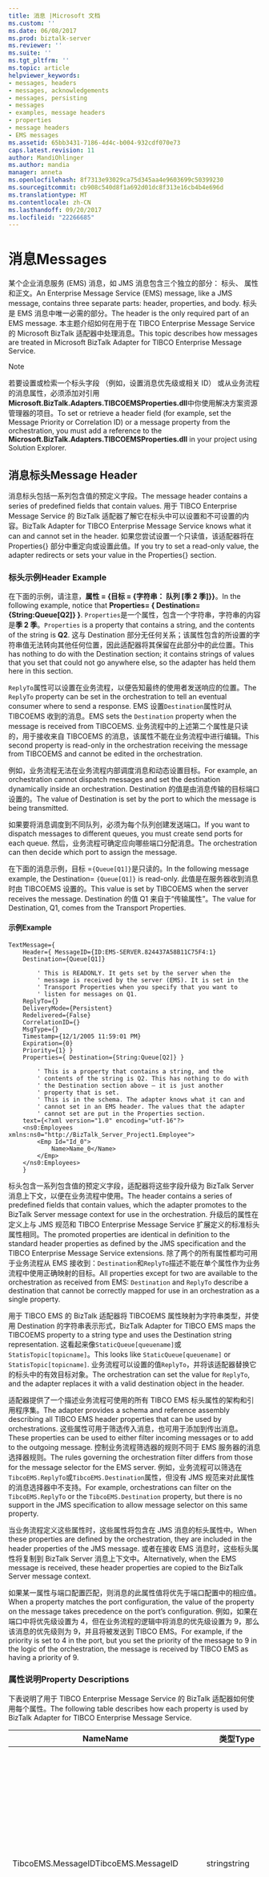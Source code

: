 ```yaml
---
title: 消息 |Microsoft 文档
ms.custom: ''
ms.date: 06/08/2017
ms.prod: biztalk-server
ms.reviewer: ''
ms.suite: ''
ms.tgt_pltfrm: ''
ms.topic: article
helpviewer_keywords:
- messages, headers
- messages, acknowledgements
- messages, persisting
- messages
- examples, message headers
- properties
- message headers
- EMS messages
ms.assetid: 65bb3431-7186-4d4c-b004-932cdf070e73
caps.latest.revision: 11
author: MandiOhlinger
ms.author: mandia
manager: anneta
ms.openlocfilehash: 8f7313e93029ca75d345aa4e9603699c50399230
ms.sourcegitcommit: cb908c540d8f1a692d01dc8f313e16cb4b4e696d
ms.translationtype: MT
ms.contentlocale: zh-CN
ms.lasthandoff: 09/20/2017
ms.locfileid: "22266685"
---
```

# <a name="messages"></a><span data-ttu-id="51c10-102">消息</span><span class="sxs-lookup"><span data-stu-id="51c10-102">Messages</span></span>
<span data-ttu-id="51c10-103">某个企业消息服务 (EMS) 消息，如 JMS 消息包含三个独立的部分： 标头、 属性和正文。</span><span class="sxs-lookup"><span data-stu-id="51c10-103">An Enterprise Message Service (EMS) message, like a JMS message, contains three separate parts: header, properties, and body.</span></span> <span data-ttu-id="51c10-104">标头是 EMS 消息中唯一必需的部分。</span><span class="sxs-lookup"><span data-stu-id="51c10-104">The header is the only required part of an EMS message.</span></span> <span data-ttu-id="51c10-105">本主题介绍如何在用于在 TIBCO Enterprise Message Service 的 Microsoft BizTalk 适配器中处理消息。</span><span class="sxs-lookup"><span data-stu-id="51c10-105">This topic describes how messages are treated in Microsoft BizTalk Adapter for TIBCO Enterprise Message Service.</span></span>  
  
> [!NOTE]
>  <span data-ttu-id="51c10-106">若要设置或检索一个标头字段 （例如，设置消息优先级或相关 ID） 或从业务流程的消息属性，必须添加对引用**Microsoft.BizTalk.Adapters.TIBCOEMSProperties.dll**中你使用解决方案资源管理器的项目。</span><span class="sxs-lookup"><span data-stu-id="51c10-106">To set or retrieve a header field (for example, set the Message Priority or Correlation ID) or a message property from the orchestration, you must add a reference to the **Microsoft.BizTalk.Adapters.TIBCOEMSProperties.dll** in your project using Solution Explorer.</span></span>  
  
## <a name="message-header"></a><span data-ttu-id="51c10-107">消息标头</span><span class="sxs-lookup"><span data-stu-id="51c10-107">Message Header</span></span>  
 <span data-ttu-id="51c10-108">消息标头包括一系列包含值的预定义字段。</span><span class="sxs-lookup"><span data-stu-id="51c10-108">The message header contains a series of predefined fields that contain values.</span></span> <span data-ttu-id="51c10-109">用于 TIBCO Enterprise Message Service 的 BizTalk 适配器了解它在标头中可以设置和不可设置的内容。</span><span class="sxs-lookup"><span data-stu-id="51c10-109">BizTalk Adapter for TIBCO Enterprise Message Service knows what it can and cannot set in the header.</span></span> <span data-ttu-id="51c10-110">如果您尝试设置一个只读值，该适配器将在 Properties{} 部分中重定向或设置此值。</span><span class="sxs-lookup"><span data-stu-id="51c10-110">If you try to set a read-only value, the adapter redirects or sets your value in the Properties{} section.</span></span>  
  
### <a name="header-example"></a><span data-ttu-id="51c10-111">标头示例</span><span class="sxs-lookup"><span data-stu-id="51c10-111">Header Example</span></span>  
 <span data-ttu-id="51c10-112">在下面的示例，请注意，**属性 = {目标 = {字符串： 队列 [季 2 季]}}**。</span><span class="sxs-lookup"><span data-stu-id="51c10-112">In the following example, notice that **Properties= { Destination={String:Queue[Q2]} }**.</span></span> <span data-ttu-id="51c10-113">`Properties`是一个属性，包含一个字符串，字符串的内容是**季 2 季**。</span><span class="sxs-lookup"><span data-stu-id="51c10-113">`Properties` is a property that contains a string, and the contents of the string is **Q2**.</span></span> <span data-ttu-id="51c10-114">这与 Destination 部分无任何关系；该属性包含的所设置的字符串值无法转向其他任何位置，因此适配器将其保留在此部分中的此位置。</span><span class="sxs-lookup"><span data-stu-id="51c10-114">This has nothing to do with the Destination section; it contains strings of values that you set that could not go anywhere else, so the adapter has held them here in this section.</span></span>  
  
 <span data-ttu-id="51c10-115">`ReplyTo`属性可以设置在业务流程，以便告知最终的使用者发送响应的位置。</span><span class="sxs-lookup"><span data-stu-id="51c10-115">The `ReplyTo` property can be set in the orchestration to tell an eventual consumer where to send a response.</span></span> <span data-ttu-id="51c10-116">EMS 设置`Destination`属性时从 TIBCOEMS 收到的消息。</span><span class="sxs-lookup"><span data-stu-id="51c10-116">EMS sets the `Destination` property when the message is received from TIBCOEMS.</span></span> <span data-ttu-id="51c10-117">业务流程中的上述第二个属性是只读的，用于接收来自 TIBCOEMS 的消息，该属性不能在业务流程中进行编辑。</span><span class="sxs-lookup"><span data-stu-id="51c10-117">This second property is read-only in the orchestration receiving the message from TIBCOEMS and cannot be edited in the orchestration.</span></span>  
  
 <span data-ttu-id="51c10-118">例如，业务流程无法在业务流程内部调度消息和动态设置目标。</span><span class="sxs-lookup"><span data-stu-id="51c10-118">For example, an orchestration cannot dispatch messages and set the destination dynamically inside an orchestration.</span></span> <span data-ttu-id="51c10-119">Destination 的值是由消息传输的目标端口设置的。</span><span class="sxs-lookup"><span data-stu-id="51c10-119">The value of Destination is set by the port to which the message is being transmitted.</span></span>  
  
 <span data-ttu-id="51c10-120">如果要将消息调度到不同队列，必须为每个队列创建发送端口。</span><span class="sxs-lookup"><span data-stu-id="51c10-120">If you want to dispatch messages to different queues, you must create send ports for each queue.</span></span> <span data-ttu-id="51c10-121">然后，业务流程可确定应向哪些端口分配消息。</span><span class="sxs-lookup"><span data-stu-id="51c10-121">The orchestration can then decide which port to assign the message.</span></span>  
  
 <span data-ttu-id="51c10-122">在下面的消息示例，目标 =`{Queue[Q1]}`是只读的。</span><span class="sxs-lookup"><span data-stu-id="51c10-122">In the following message example, the Destination= `{Queue[Q1]}` is read-only.</span></span> <span data-ttu-id="51c10-123">此值是在服务器收到消息时由 TIBCOEMS 设置的。</span><span class="sxs-lookup"><span data-stu-id="51c10-123">This value is set by TIBCOEMS when the server receives the message.</span></span> <span data-ttu-id="51c10-124">Destination 的值 Q1 来自于“传输属性”。</span><span class="sxs-lookup"><span data-stu-id="51c10-124">The value for Destination, Q1, comes from the Transport Properties.</span></span>  
  
#### <a name="example"></a><span data-ttu-id="51c10-125">示例</span><span class="sxs-lookup"><span data-stu-id="51c10-125">Example</span></span>  
  
```  
TextMessage={   
    Header={ MessageID={ID:EMS-SERVER.824437A58B11C75F4:1}   
    Destination={Queue[Q1]}   
  
        ' This is READONLY. It gets set by the server when the  
        ' message is received by the server (EMS). It is set in the  
        ' Transport Properties when you specify that you want to  
        ' listen for messages on Q1.  
    ReplyTo={}   
    DeliveryMode={Persistent}   
    Redelivered={False}   
    CorrelationID={}   
    MsgType={}   
    Timestamp={12/1/2005 11:59:01 PM}   
    Expiration={0}   
    Priority={1} }   
    Properties={ Destination={String:Queue[Q2]} }   
  
        ' This is a property that contains a string, and the   
        ' contents of the string is Q2. This has nothing to do with  
        ' the Destination section above – it is just another   
        ' property that is set.   
        ' This is in the schema. The adapter knows what it can and   
        ' cannot set in an EMS header. The values that the adapter   
        ' cannot set are put in the Properties section.   
    text={<?xml version="1.0" encoding="utf-16"?>  
    <ns0:Employees xmlns:ns0="http://BizTalk_Server_Project1.Employee">  
        <Emp Id="Id_0">  
            Name>Name_0</Name>  
        </Emp>  
    </ns0:Employees>  
    }  
```  
  
 <span data-ttu-id="51c10-126">标头包含一系列包含值的预定义字段，适配器将这些字段升级为 BizTalk Server 消息上下文，以便在业务流程中使用。</span><span class="sxs-lookup"><span data-stu-id="51c10-126">The header contains a series of predefined fields that contain values, which the adapter promotes to the BizTalk Server message context for use in the orchestration.</span></span> <span data-ttu-id="51c10-127">升级后的属性在定义上与 JMS 规范和 TIBCO Enterprise Message Service 扩展定义的标准标头属性相同。</span><span class="sxs-lookup"><span data-stu-id="51c10-127">The promoted properties are identical in definition to the standard header properties as defined by the JMS specification and the TIBCO Enterprise Message Service extensions.</span></span> <span data-ttu-id="51c10-128">除了两个的所有属性都均可用于业务流程从 EMS 接收到：`Destination`和`ReplyTo`描述不能在单个属性作为业务流程中使用正确映射的目标。</span><span class="sxs-lookup"><span data-stu-id="51c10-128">All properties except for two are available to the orchestration as received from EMS: `Destination` and `ReplyTo` describe a destination that cannot be correctly mapped for use in an orchestration as a single property.</span></span>  
  
 <span data-ttu-id="51c10-129">用于 TIBCO EMS 的 BizTalk 适配器将 TIBCOEMS 属性映射为字符串类型，并使用 Destination 的字符串表示形式，</span><span class="sxs-lookup"><span data-stu-id="51c10-129">BizTalk Adapter for TIBCO EMS maps the TIBCOEMS property to a string type and uses the Destination string representation.</span></span> <span data-ttu-id="51c10-130">这看起来像`StaticQueue[queuename]`或`StatisTopic[topicname]`。</span><span class="sxs-lookup"><span data-stu-id="51c10-130">This looks like `StaticQueue[queuename]` or `StatisTopic[topicname]`.</span></span> <span data-ttu-id="51c10-131">业务流程可以设置的值`ReplyTo`，并将该适配器替换它的标头中的有效目标对象。</span><span class="sxs-lookup"><span data-stu-id="51c10-131">The orchestration can set the value for `ReplyTo`, and the adapter replaces it with a valid destination object in the header.</span></span>  
  
 <span data-ttu-id="51c10-132">适配器提供了一个描述业务流程可使用的所有 TIBCO EMS 标头属性的架构和引用程序集。</span><span class="sxs-lookup"><span data-stu-id="51c10-132">The adapter provides a schema and reference assembly describing all TIBCO EMS header properties that can be used by orchestrations.</span></span> <span data-ttu-id="51c10-133">这些属性可用于筛选传入消息，也可用于添加到传出消息。</span><span class="sxs-lookup"><span data-stu-id="51c10-133">These properties can be used to either filter incoming messages or to add to the outgoing message.</span></span> <span data-ttu-id="51c10-134">控制业务流程筛选器的规则不同于 EMS 服务器的消息选择器规则。</span><span class="sxs-lookup"><span data-stu-id="51c10-134">The rules governing the orchestration filter differs from those for the message selector for the EMS server.</span></span> <span data-ttu-id="51c10-135">例如，业务流程可以筛选在`TibcoEMS.ReplyTo`或`TibcoEMS.Destination`属性，但没有 JMS 规范来对此属性的消息选择器中不支持。</span><span class="sxs-lookup"><span data-stu-id="51c10-135">For example, orchestrations can filter on the `TibcoEMS.ReplyTo` or the `TibcoEMS.Destination` property, but there is no support in the JMS specification to allow message selector on this same property.</span></span>  
  
 <span data-ttu-id="51c10-136">当业务流程定义这些属性时，这些属性将包含在 JMS 消息的标头属性中。</span><span class="sxs-lookup"><span data-stu-id="51c10-136">When these properties are defined by the orchestration, they are included in the header properties of the JMS message.</span></span> <span data-ttu-id="51c10-137">或者在接收 EMS 消息时，这些标头属性将复制到 BizTalk Server 消息上下文中。</span><span class="sxs-lookup"><span data-stu-id="51c10-137">Alternatively, when the EMS message is received, these header properties are copied to the BizTalk Server message context.</span></span>  
  
 <span data-ttu-id="51c10-138">如果某一属性与端口配置匹配，则消息的此属性值将优先于端口配置中的相应值。</span><span class="sxs-lookup"><span data-stu-id="51c10-138">When a property matches the port configuration, the value of the property on the message takes precedence on the port’s configuration.</span></span> <span data-ttu-id="51c10-139">例如，如果在端口中将优先级设置为 4，但在业务流程的逻辑中将消息的优先级设置为 9，那么该消息的优先级则为 9，并且将被发送到 TIBCO EMS。</span><span class="sxs-lookup"><span data-stu-id="51c10-139">For example, if the priority is set to 4 in the port, but you set the priority of the message to 9 in the logic of the orchestration, the message is received by TIBCO EMS as having a priority of 9.</span></span>  
  
### <a name="property-descriptions"></a><span data-ttu-id="51c10-140">属性说明</span><span class="sxs-lookup"><span data-stu-id="51c10-140">Property Descriptions</span></span>  
 <span data-ttu-id="51c10-141">下表说明了用于 TIBCO Enterprise Message Service 的 BizTalk 适配器如何使用每个属性。</span><span class="sxs-lookup"><span data-stu-id="51c10-141">The following table describes how each property is used by BizTalk Adapter for TIBCO Enterprise Message Service.</span></span>  
  
|<span data-ttu-id="51c10-142">Name</span><span class="sxs-lookup"><span data-stu-id="51c10-142">Name</span></span>|<span data-ttu-id="51c10-143">类型</span><span class="sxs-lookup"><span data-stu-id="51c10-143">Type</span></span>|<span data-ttu-id="51c10-144">Description</span><span class="sxs-lookup"><span data-stu-id="51c10-144">Description</span></span>|  
|----------|----------|-----------------|  
|<span data-ttu-id="51c10-145">TibcoEMS.MessageID</span><span class="sxs-lookup"><span data-stu-id="51c10-145">TibcoEMS.MessageID</span></span>|<span data-ttu-id="51c10-146">string</span><span class="sxs-lookup"><span data-stu-id="51c10-146">string</span></span>|<span data-ttu-id="51c10-147">发送调用向每个消息分配一个唯一 ID，并将其记录在标头中。</span><span class="sxs-lookup"><span data-stu-id="51c10-147">Sending calls assign a unique ID to each message and record it in the header.</span></span><br /><br /> <span data-ttu-id="51c10-148">所有消息 ID 的值均以包含三个字符的前缀 ID 开头（鉴于此原因而保留此前缀 ID）。</span><span class="sxs-lookup"><span data-stu-id="51c10-148">All message ID values start with the three-character prefix ID (which is reserved for this purpose).</span></span><br /><br /> <span data-ttu-id="51c10-149">只读。</span><span class="sxs-lookup"><span data-stu-id="51c10-149">Read-only.</span></span> <span data-ttu-id="51c10-150">更改此值不会对消息产生影响。</span><span class="sxs-lookup"><span data-stu-id="51c10-150">Changing the value does not affect the message.</span></span>|  
|<span data-ttu-id="51c10-151">TibcoEMS.Timestamp</span><span class="sxs-lookup"><span data-stu-id="51c10-151">TibcoEMS.Timestamp</span></span>|<span data-ttu-id="51c10-152">long</span><span class="sxs-lookup"><span data-stu-id="51c10-152">long</span></span>|<span data-ttu-id="51c10-153">发送调用在标头中记录 UTC 时间戳。</span><span class="sxs-lookup"><span data-stu-id="51c10-153">Sending calls record a UTC timestamp in the header.</span></span> <span data-ttu-id="51c10-154">该属性指示服务器接受消息的大致时间。</span><span class="sxs-lookup"><span data-stu-id="51c10-154">This indicates the approximate time that the server accepted the message.</span></span><br /><br /> <span data-ttu-id="51c10-155">该值是自 1970 年 1 月 1 日之后的时间（以毫秒为单位）。</span><span class="sxs-lookup"><span data-stu-id="51c10-155">The value is in milliseconds since January 1, 1970</span></span><br /><br /> <span data-ttu-id="51c10-156">只读。</span><span class="sxs-lookup"><span data-stu-id="51c10-156">Read-only.</span></span> <span data-ttu-id="51c10-157">更改此值不会对消息产生影响。</span><span class="sxs-lookup"><span data-stu-id="51c10-157">Changing the value does not affect the message.</span></span>|  
|<span data-ttu-id="51c10-158">TibcoEMS.Redelivered</span><span class="sxs-lookup"><span data-stu-id="51c10-158">TibcoEMS.Redelivered</span></span>|<span data-ttu-id="51c10-159">boolean</span><span class="sxs-lookup"><span data-stu-id="51c10-159">boolean</span></span>|<span data-ttu-id="51c10-160">服务器设置标头以指示某一消息是否与先前已传送的消息重复：</span><span class="sxs-lookup"><span data-stu-id="51c10-160">The server sets the header to indicate whether a message might duplicate a previously delivered message:</span></span><br /><br /> <span data-ttu-id="51c10-161">-false-服务器尚未以前尝试将此消息传递给使用者。</span><span class="sxs-lookup"><span data-stu-id="51c10-161">-   false—The server has not previously tried to deliver this message to the consumer.</span></span><br /><span data-ttu-id="51c10-162">-true-它是可能的但不是保证，服务器以前已尝试将此消息传递给使用者，但使用者未返回及时确认。</span><span class="sxs-lookup"><span data-stu-id="51c10-162">-   true—It is likely, but not guaranteed, that the server has previously tried to deliver this message to the consumer, but the consumer did not return timely acknowledgement.</span></span><br /><br /> <span data-ttu-id="51c10-163">只读。</span><span class="sxs-lookup"><span data-stu-id="51c10-163">Read-only.</span></span> <span data-ttu-id="51c10-164">更改此值不会对消息产生影响。</span><span class="sxs-lookup"><span data-stu-id="51c10-164">Changing the value does not affect the message.</span></span>|  
|<span data-ttu-id="51c10-165">TibcoEMS.Destination</span><span class="sxs-lookup"><span data-stu-id="51c10-165">TibcoEMS.Destination</span></span>|<span data-ttu-id="51c10-166">string</span><span class="sxs-lookup"><span data-stu-id="51c10-166">string</span></span>|<span data-ttu-id="51c10-167">发送调用在此标头中记录消息的目标（队列或主题）。</span><span class="sxs-lookup"><span data-stu-id="51c10-167">Sending calls record the destination (queue or topic) of the message in this header.</span></span> <span data-ttu-id="51c10-168">其格式已从目标形式改为字符串形式。</span><span class="sxs-lookup"><span data-stu-id="51c10-168">The format is adapted from a destination to a string.</span></span> <span data-ttu-id="51c10-169">之前已对此格式进行了介绍。</span><span class="sxs-lookup"><span data-stu-id="51c10-169">The format is previously described.</span></span><br /><br /> <span data-ttu-id="51c10-170">只读。</span><span class="sxs-lookup"><span data-stu-id="51c10-170">Read-only.</span></span> <span data-ttu-id="51c10-171">更改此值不会对消息产生影响。</span><span class="sxs-lookup"><span data-stu-id="51c10-171">Changing the value does not affect the message.</span></span>|  
|<span data-ttu-id="51c10-172">TibcoEMS.DeliveryMode</span><span class="sxs-lookup"><span data-stu-id="51c10-172">TibcoEMS.DeliveryMode</span></span>|<span data-ttu-id="51c10-173">string</span><span class="sxs-lookup"><span data-stu-id="51c10-173">string</span></span>|<span data-ttu-id="51c10-174">有两个可能值： 持久和非持久。</span><span class="sxs-lookup"><span data-stu-id="51c10-174">Has two possible values: PERSISTENT and NON-PERSISTENT.</span></span> <span data-ttu-id="51c10-175">默认值为 PERSISTENT 模式。</span><span class="sxs-lookup"><span data-stu-id="51c10-175">Default value is PERSISTENT mode.</span></span><br /><br /> <span data-ttu-id="51c10-176">适配器在确认将消息发送到 BizTalk Server 之前将一直等待 EMS 服务器的确认。</span><span class="sxs-lookup"><span data-stu-id="51c10-176">The adapter waits for an acknowledgement from the EMS server before acknowledging the message sent to BizTalk Server.</span></span> <span data-ttu-id="51c10-177">此标头属性和端口配置项控制 EMS 向适配器发送此确认的时间，并控制消息传输的可靠性。</span><span class="sxs-lookup"><span data-stu-id="51c10-177">This header property and port configuration item controls the time EMS takes to send this acknowledgement to the adapter and control the reliability of message transmission.</span></span><br /><br /> <span data-ttu-id="51c10-178">使用 PERSISTENT 传送模式—在 EMS 服务器中成功持久化消息之前，EMS 服务器将一直等待。</span><span class="sxs-lookup"><span data-stu-id="51c10-178">Using PERSISTENT delivery mode—the EMS server waits until the message is successfully persisted in the EMS server.</span></span> <span data-ttu-id="51c10-179">此操作可保证消息已到达队列。</span><span class="sxs-lookup"><span data-stu-id="51c10-179">This action guarantees that the message has arrived in the queue.</span></span> <span data-ttu-id="51c10-180">使用 PERSISTENT 模式传送时，请考虑以下各项：</span><span class="sxs-lookup"><span data-stu-id="51c10-180">When you use PERSISTENT mode delivery, consider the following:</span></span><br /><br /> <span data-ttu-id="51c10-181">消息越大，则 BizTalk Server 用来确认该消息是否已发送的时间就越长。</span><span class="sxs-lookup"><span data-stu-id="51c10-181">The larger the messages, the longer it takes for BizTalk Server to consider the message as sent.</span></span><br /><br /> <span data-ttu-id="51c10-182">使用 NON-PERSISTENT 模式—EMS 服务器先返回确认，然后再对消息进行持久化处理。</span><span class="sxs-lookup"><span data-stu-id="51c10-182">Using NON-PERSISTENT mode—the EMS server returns the acknowledgement before persisting the message.</span></span> <span data-ttu-id="51c10-183">如果 EMS 服务器出现故障，则消息可能已丢失，而 BizTalk Server 认为已成功发送该消息。</span><span class="sxs-lookup"><span data-stu-id="51c10-183">If a failure were to occur with the EMS server, the message might be lost when it is considered successfully sent by BizTalk Server.</span></span>|  
|<span data-ttu-id="51c10-184">TibcoEMS.Expiration</span><span class="sxs-lookup"><span data-stu-id="51c10-184">TibcoEMS.Expiration</span></span>|<span data-ttu-id="51c10-185">long</span><span class="sxs-lookup"><span data-stu-id="51c10-185">long</span></span>|<span data-ttu-id="51c10-186">消息在过期之前的生存时间长度。</span><span class="sxs-lookup"><span data-stu-id="51c10-186">Length of time that the message will live before expiration.</span></span> <span data-ttu-id="51c10-187">如果设置为 0，消息则不会过期。</span><span class="sxs-lookup"><span data-stu-id="51c10-187">If set to 0, message does not expire.</span></span><br /><br /> <span data-ttu-id="51c10-188">消息生存时间以毫秒为单位指定。</span><span class="sxs-lookup"><span data-stu-id="51c10-188">The time-to-live is specified in milliseconds.</span></span>|  
|<span data-ttu-id="51c10-189">TibcoEMS.Priority</span><span class="sxs-lookup"><span data-stu-id="51c10-189">TibcoEMS.Priority</span></span>|<span data-ttu-id="51c10-190">int</span><span class="sxs-lookup"><span data-stu-id="51c10-190">int</span></span>|<span data-ttu-id="51c10-191">使用 0 至 9 之间的某个数字级别将消息优先级定义为正常或加急。</span><span class="sxs-lookup"><span data-stu-id="51c10-191">Uses a numeric ranking, between 0 and 9, to define message priority as normal or expedited.</span></span> <span data-ttu-id="51c10-192">数字越大，表示的优先级越高。</span><span class="sxs-lookup"><span data-stu-id="51c10-192">Larger numbers represent higher priority.</span></span>|  
|<span data-ttu-id="51c10-193">TibcoEMS.CorrolationID</span><span class="sxs-lookup"><span data-stu-id="51c10-193">TibcoEMS.CorrolationID</span></span>|<span data-ttu-id="51c10-194">string</span><span class="sxs-lookup"><span data-stu-id="51c10-194">string</span></span>|<span data-ttu-id="51c10-195">可用于链接消息，例如将响应消息链接到请求消息。</span><span class="sxs-lookup"><span data-stu-id="51c10-195">Can be used to link messages, such as linking a response message to a request message.</span></span><br /><br /> <span data-ttu-id="51c10-196">这通常是相同的值`EMS.JMSMessageID`。</span><span class="sxs-lookup"><span data-stu-id="51c10-196">Usually this is the same value as the `EMS.JMSMessageID`.</span></span> <span data-ttu-id="51c10-197">这通常用于连同`EMS.JMSReplyTo`属性。</span><span class="sxs-lookup"><span data-stu-id="51c10-197">This is usually used together with the `EMS.JMSReplyTo` property.</span></span>|  
|<span data-ttu-id="51c10-198">TibcoEMS.ReplyTo</span><span class="sxs-lookup"><span data-stu-id="51c10-198">TibcoEMS.ReplyTo</span></span>|<span data-ttu-id="51c10-199">string</span><span class="sxs-lookup"><span data-stu-id="51c10-199">string</span></span>|<span data-ttu-id="51c10-200">应接收消息答复的目标。</span><span class="sxs-lookup"><span data-stu-id="51c10-200">A destination to which a message reply should be sent.</span></span> <span data-ttu-id="51c10-201">格式等同于`EMS.JMSDestination`和也端口的配置。</span><span class="sxs-lookup"><span data-stu-id="51c10-201">Format is identical to the `EMS.JMSDestination` and also the port's configuration.</span></span>|  
|<span data-ttu-id="51c10-202">TibcoEMS.Type</span><span class="sxs-lookup"><span data-stu-id="51c10-202">TibcoEMS.Type</span></span>|<span data-ttu-id="51c10-203">string</span><span class="sxs-lookup"><span data-stu-id="51c10-203">string</span></span>|<span data-ttu-id="51c10-204">未描述消息类型（文本、字节、字符串…）。</span><span class="sxs-lookup"><span data-stu-id="51c10-204">Does not describe the message type (text, byte, string …).</span></span><br /><br /> <span data-ttu-id="51c10-205">某些 JMS 提供程序使用消息存储库来存储消息类型定义。</span><span class="sxs-lookup"><span data-stu-id="51c10-205">Some JMS providers use a message repository to store message type definitions.</span></span> <span data-ttu-id="51c10-206">客户端程序可在此字段中存储一个值，以便引用存储库中的定义。</span><span class="sxs-lookup"><span data-stu-id="51c10-206">Client programs can store a value in this field to reference a definition in the repository.</span></span> <span data-ttu-id="51c10-207">EMS 支持但不使用此标头。</span><span class="sxs-lookup"><span data-stu-id="51c10-207">EMS supports this header but does not use it.</span></span><br /><br /> <span data-ttu-id="51c10-208">JMS 规范没有定义标准的消息定义存储库，也没有定义消息类型定义的命名策略。</span><span class="sxs-lookup"><span data-stu-id="51c10-208">The JMS specification does not define a standard message definition repository, nor does it define a naming policy for message type definitions.</span></span><br /><br /> <span data-ttu-id="51c10-209">某些提供程序需要每个应用程序消息的消息类型定义。</span><span class="sxs-lookup"><span data-stu-id="51c10-209">Some providers require message type definitions for each application message.</span></span> <span data-ttu-id="51c10-210">为保证与此种提供程序兼容，即使客户端应用程序不使用此标头，客户端程序也可以对此标头进行设置。</span><span class="sxs-lookup"><span data-stu-id="51c10-210">To guarantee compatibility with such providers, client programs can set this header, even if the client application does not use it.</span></span><br /><br /> <span data-ttu-id="51c10-211">为保证可移植性，客户端可使用符号值（而非文本值）设置此标头，并将其配置为与提供程序的存储库匹配。</span><span class="sxs-lookup"><span data-stu-id="51c10-211">To guarantee portability, clients can set this header with symbolic values (instead of literals), and configure them to match the provider's repository.</span></span>|  
  
## <a name="properties"></a><span data-ttu-id="51c10-212">属性</span><span class="sxs-lookup"><span data-stu-id="51c10-212">Properties</span></span>  
 <span data-ttu-id="51c10-213">集成器可定义一组属性，以便升级为 BizTalk Server 消息上下文，然后可将这些属性添加到 JMS 消息的属性部分。</span><span class="sxs-lookup"><span data-stu-id="51c10-213">The integrator can define a set of properties to promote to the BizTalk Server message context, after which the properties are added to the properties part of the JMS message.</span></span> <span data-ttu-id="51c10-214">创建架构时，集成器将负责定义属性的类型。</span><span class="sxs-lookup"><span data-stu-id="51c10-214">The integrator takes care when defining the type of the property while it is creating the schema.</span></span> <span data-ttu-id="51c10-215">如果在消息选择器中使用此属性的值，那么根据此属性的类型，某些操作是有效的。</span><span class="sxs-lookup"><span data-stu-id="51c10-215">If this property value is used in a message selector, certain operations are valid depending on the type of the property.</span></span> <span data-ttu-id="51c10-216">例如，如果消息选择器**myMessageProperty > 5**是使用，该属性必须定义为整数值，并适配器将值放入一个整数值形式的消息。</span><span class="sxs-lookup"><span data-stu-id="51c10-216">For example, if a message selector **myMessageProperty > 5** is used, the property must be defined as an integer value, and the adapter puts the value in the message as an integer value.</span></span> <span data-ttu-id="51c10-217">对于要升级的属性，属性名称必须以 EMSX 开头，</span><span class="sxs-lookup"><span data-stu-id="51c10-217">For the properties to be promoted, the property names must start with EMSX.</span></span> <span data-ttu-id="51c10-218">此外，其名称不能与预定义属性的名称相同。</span><span class="sxs-lookup"><span data-stu-id="51c10-218">They must also not have the same name as the predefined properties.</span></span>  
  
 <span data-ttu-id="51c10-219">用于 TIBCO Enterprise Message Service 的 BizTalk 适配器提供了一个架构和程序集，用于声明此部分中显示的特定 EMS 和 JMS 属性。</span><span class="sxs-lookup"><span data-stu-id="51c10-219">BizTalk Adapter for TIBCO Enterprise Message Service provides a schema and assembly, which declare the EMS- and JMS-specific properties that can appear in this section.</span></span> <span data-ttu-id="51c10-220">可扩充此架构和程序集，以包含任何遗漏项。</span><span class="sxs-lookup"><span data-stu-id="51c10-220">These can be augmented to include any omissions.</span></span> <span data-ttu-id="51c10-221">在消息上下文中引用的所有 EMSX 属性都将放置到 EMS 消息的消息属性部分中。</span><span class="sxs-lookup"><span data-stu-id="51c10-221">All EMSX properties referenced in the message context are put in the message property section of the EMS message.</span></span> <span data-ttu-id="51c10-222">有关详细信息，请参阅 TIBCO EMS 用户指南。</span><span class="sxs-lookup"><span data-stu-id="51c10-222">For more information, see the TIBCO EMS Users Guide.</span></span>  
  
## <a name="body"></a><span data-ttu-id="51c10-223">正文</span><span class="sxs-lookup"><span data-stu-id="51c10-223">Body</span></span>  
 <span data-ttu-id="51c10-224">EMS 支持枚举 JMS 规范中的所有消息： 文本、 字节、 流、 地图中和对象。</span><span class="sxs-lookup"><span data-stu-id="51c10-224">EMS supports all messages enumerated in the JMS specification: text, byte, stream, map, and object.</span></span> <span data-ttu-id="51c10-225">用于 TIBCO EMS 的 BizTalk 适配器仅支持文本消息类型。</span><span class="sxs-lookup"><span data-stu-id="51c10-225">The BizTalk Adapter for TIBCO EMS supports only the text message type.</span></span>  
  
 <span data-ttu-id="51c10-226">JMS 并未要求文本类型的消息应包含 XML 格式的正文。</span><span class="sxs-lookup"><span data-stu-id="51c10-226">JMS does not require that messages of type text contain XML-formatted bodies.</span></span> <span data-ttu-id="51c10-227">适配器不处理消息; 的正文它提供给[!INCLUDE[btsBizTalkServerNoVersion](../includes/btsbiztalkservernoversion-md.md)]接收到。</span><span class="sxs-lookup"><span data-stu-id="51c10-227">The adapter does not process the body of the message; it is provided to [!INCLUDE[btsBizTalkServerNoVersion](../includes/btsbiztalkservernoversion-md.md)] as received.</span></span>  <span data-ttu-id="51c10-228">因此，消息提交到 BizTalk 适配器可能不始终解析为 XML 数据中。</span><span class="sxs-lookup"><span data-stu-id="51c10-228">Therefore, messages submitted to BizTalk by the adapter may not always parse as XML data.</span></span>  
  
## <a name="persistent-messages"></a><span data-ttu-id="51c10-229">持久性消息</span><span class="sxs-lookup"><span data-stu-id="51c10-229">Persistent Messages</span></span>  
 <span data-ttu-id="51c10-230">消息可持久保留在 EMS 服务器中，以保证对订户进行一次性传送；但是，这可能会严重影响适配器的性能。</span><span class="sxs-lookup"><span data-stu-id="51c10-230">Messages can be persisted on the EMS server to guarantee exactly one-time delivery to a subscriber; however, this can have a significant impact on the adapter's performance.</span></span> <span data-ttu-id="51c10-231">发送消息时，EMS 会将此消息存储在本地存储区，然后再向适配器确认已收到此消息。</span><span class="sxs-lookup"><span data-stu-id="51c10-231">When you send messages, EMS stores the message in local storage before acknowledging reception of the message to the adapter.</span></span> <span data-ttu-id="51c10-232">您可以在业务流程中针对每条消息设置此属性，也可以针对端口处理的所有消息设置此属性。</span><span class="sxs-lookup"><span data-stu-id="51c10-232">You can set this property on a per-message basis in the orchestration or for all messages processed by the port.</span></span>  
  
 <span data-ttu-id="51c10-233">从接收方面而言，如果适配器未订阅到主题，则可能丢失消息。</span><span class="sxs-lookup"><span data-stu-id="51c10-233">From the receiving aspect, the adapter can miss messages when it is not subscribed to the topic.</span></span> <span data-ttu-id="51c10-234">对于发布为主题的消息，如果没有任何订阅，EMS 将不会持久保留这些消息。</span><span class="sxs-lookup"><span data-stu-id="51c10-234">Messages posted to topics when there are no subscriptions are not persisted by EMS.</span></span> <span data-ttu-id="51c10-235">适配器需要即使当前没有订阅也仍会接收消息发布的机制；但是，此机制与使用持久性消息一样，会对 EMS 性能产生重大影响，因此此机制并非总是必需的。</span><span class="sxs-lookup"><span data-stu-id="51c10-235">The adapter needs a mechanism to receive message postings even when not currently subscribed; however, like the use of persistent messages, this has a significant impact on the EMS performance, and it is not always required.</span></span>  
  
> [!NOTE]
>  <span data-ttu-id="51c10-236">从 EMS 角度而言，存在一个接收机制，实际上此接收机制并不是所需的，因此并未实现。</span><span class="sxs-lookup"><span data-stu-id="51c10-236">There is a mechanism for receive from the point of view of EMS, but it is not implemented, nor is it really desired.</span></span> <span data-ttu-id="51c10-237">此问题仅与主题相关；并不影响队列。</span><span class="sxs-lookup"><span data-stu-id="51c10-237">This is only an issue with topic; queues are not affected.</span></span> <span data-ttu-id="51c10-238">主题通常用于特定于时间的数据，如股票行情。</span><span class="sxs-lookup"><span data-stu-id="51c10-238">A topic is generally used for time-specific data -- stock quotes, for example.</span></span> <span data-ttu-id="51c10-239">如果股票价格丢失，如您所知，稍后将再次发布价格。</span><span class="sxs-lookup"><span data-stu-id="51c10-239">If the price of a stock is missed, you know that it will be posted again later.</span></span>  
  
 <span data-ttu-id="51c10-240">鉴于以上原因，端口配置允许您在 EMS 服务器上启用或禁用消息持久化功能。</span><span class="sxs-lookup"><span data-stu-id="51c10-240">For these reasons the port configuration lets you enable or disable message persistence on the EMS server.</span></span>  
  
## <a name="message-acknowledgement"></a><span data-ttu-id="51c10-241">消息确认</span><span class="sxs-lookup"><span data-stu-id="51c10-241">Message Acknowledgement</span></span>  
 <span data-ttu-id="51c10-242">将消息正确调度到 BizTalk Server 时，用于 TIBCO Enterprise Message Service 的 BizTalk 适配器将始终确认已收到此消息。</span><span class="sxs-lookup"><span data-stu-id="51c10-242">BizTalk Adapter for TIBCO Enterprise Message Service always acknowledges reception of a message when that message was correctly dispatched to BizTalk Server.</span></span> <span data-ttu-id="51c10-243">这表示 EMS 将向适配器重新发送未经确认的消息。</span><span class="sxs-lookup"><span data-stu-id="51c10-243">This means that unacknowledged messages are resent from EMS to the adapter.</span></span> <span data-ttu-id="51c10-244">适配器无法控制 EMS 重新发送消息的次数，这是因为这是目标自身的配置；但是，适配器可控制是否向 MessageBox 发送消息。</span><span class="sxs-lookup"><span data-stu-id="51c10-244">The adapter cannot control the number of times the message is resent by EMS because this is a configuration of the destination itself; however, the adapter can control if the message is sent to the MessageBox or not.</span></span> <span data-ttu-id="51c10-245">EMS 服务器控制向队列发送失败消息的最大次数。</span><span class="sxs-lookup"><span data-stu-id="51c10-245">The EMS server controls the maximum number of times a failed message is sent to a queue.</span></span>  
  
 <span data-ttu-id="51c10-246">对于将被重新传送的消息，EMS 服务器设置`JMSRedelivered`属性设置为 True、 增量`JMSXDeliveryCount`。</span><span class="sxs-lookup"><span data-stu-id="51c10-246">For messages that are redelivered, the EMS server sets the `JMSRedelivered` property to True and increments the `JMSXDeliveryCount`.</span></span> <span data-ttu-id="51c10-247">业务流程可使用上述两个属性值。</span><span class="sxs-lookup"><span data-stu-id="51c10-247">Both property values are available to the orchestration.</span></span> <span data-ttu-id="51c10-248">在未在 EMS 服务器中传送消息的情况下，您不能将此消息移动到 EMS 的未传送队列中。</span><span class="sxs-lookup"><span data-stu-id="51c10-248">You cannot move a message to the EMS un-delivered queue without delivering it there.</span></span> <span data-ttu-id="51c10-249">否则将更改消息属性。</span><span class="sxs-lookup"><span data-stu-id="51c10-249">Doing this would change the message properties.</span></span>  
  
 <span data-ttu-id="51c10-250">如果消息达到其配置的最大重新传送计数，EMS 服务器将确定是否应删除此消息，或将其放置到 $sys.undelivered 队列中。</span><span class="sxs-lookup"><span data-stu-id="51c10-250">When a message reaches its configured maximum redelivery count, the EMS server determines whether the message should be deleted or put on the $sys.undelivered queue.</span></span> <span data-ttu-id="51c10-251">EMS 服务器所做的决策基于`JMS_TIBCO_PRESERVE_UNDELIVERED`属性; 如果为 True，消息将发送到未传递队列，或它已被删除。</span><span class="sxs-lookup"><span data-stu-id="51c10-251">The EMS server makes the decision based on the `JMS_TIBCO_PRESERVE_UNDELIVERED` property; if True, the message goes to the undelivered queue, or it is deleted.</span></span> <span data-ttu-id="51c10-252">在发送消息之前，您可以在业务流程中设置此属性。</span><span class="sxs-lookup"><span data-stu-id="51c10-252">This property can be set in the orchestration before sending the message.</span></span> <span data-ttu-id="51c10-253">传送之后则无法更改此消息属性。</span><span class="sxs-lookup"><span data-stu-id="51c10-253">After delivery, the message property cannot be changed.</span></span> <span data-ttu-id="51c10-254">消息成功发送到 EMS 时，BizTalk Server 将对此消息进行确认。</span><span class="sxs-lookup"><span data-stu-id="51c10-254">Messages sent to EMS are acknowledged to BizTalk Server when they are successful.</span></span> <span data-ttu-id="51c10-255">如果发送到 EMS 失败，消息将挂起并标记为可重试。</span><span class="sxs-lookup"><span data-stu-id="51c10-255">If there is a failure sending theme to EMS, they are suspended and marked as retryable.</span></span>  
  
## <a name="see-also"></a><span data-ttu-id="51c10-256">另请参阅</span><span class="sxs-lookup"><span data-stu-id="51c10-256">See Also</span></span>  
 [<span data-ttu-id="51c10-257">入门</span><span class="sxs-lookup"><span data-stu-id="51c10-257">Getting Started</span></span>](../core/getting-started-with-biztalk-adapter-for-tibco-enterprise-message-service.md)